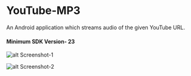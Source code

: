 # YouTube-MP3
An Android application which streams audio of the given YouTube URL.

#### Minimum SDK Version- 23

![alt Screenshot-1](https://raw.githubusercontent.com/dannybritto96/YouTube-MP3/master/img1.jpg)

![alt Screenshot-2](https://raw.githubusercontent.com/dannybritto96/YouTube-MP3/master/img2.jpg)


